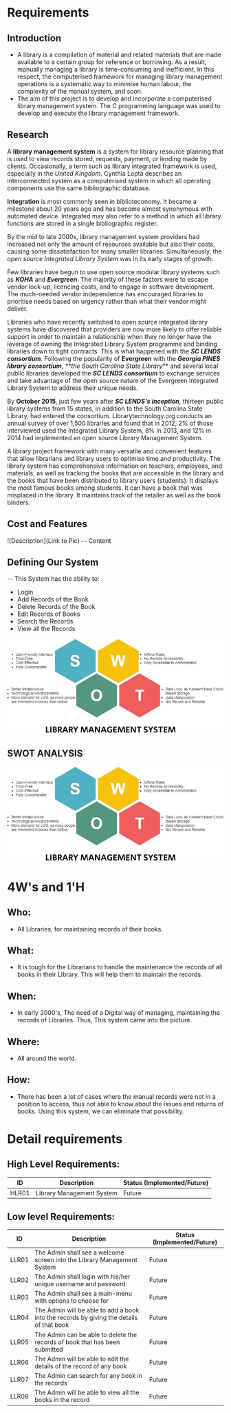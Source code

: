 # Requirements
## Introduction
- A library is a compilation of material and related materials that are made available to a certain group for reference or borrowing. As a result, manually managing a library is time-consuming and inefficient. In this respect, the computerised framework for managing library management operations is a systematic way to minimise human labour, the complexity of the manual system, and soon.
- The aim of this project is to develop and incorporate a computerised library management system. The C programming language was used to develop and execute the library management framework.


## Research
 A **library management system** is a system for library resource planning that is used to view records stored, requests, payment, or lending made by clients. Occasionally, a term such as library integrated framework is used, especially in the _United Kingdom_. Cynthia Lopta describes an interconnected system as a computerised system in which all operating components use the same bibliographic database.  
 
 **Integration** is most commonly seen in biblioteconomy. It became a milestone about 20 years ago and has become almost synonymous with automated device. Integrated may also refer to a method in which all library functions are stored in a single bibliographic register.
 
 By the mid to late 2000s, library management system providers had increased not only the amount of resources available but also their costs, causing some dissatisfaction for many smaller libraries. Simultaneously, the _open source Integrated Library System_ was in its early stages of growth.

 Few libraries have begun to use open source modular library systems such as _**KOHA**_ and _**Evergreen**_. The majority of these factors were to escape vendor lock-up, licencing costs, and to engage in software development. The much-needed vendor independence has encouraged libraries to prioritise needs based on urgency rather than what their vendor might deliver.
 
 Libraries who have recently switched to open source integrated library systems have discovered that providers are now more likely to offer reliable support in order to maintain a relationship when they no longer have the leverage of owning the Integrated Library System programme and binding libraries down to tight contracts. This is what happened with the _**SC LENDS consortium**_. Following the popularity of **Evergreen** with the _**Georgia PINES library consortium**_, _**the South Carolina State Library_** and several local public libraries developed the _**SC LENDS consortium**_ to exchange services and take advantage of the open source nature of the Evergreen Integrated Library System to address their unique needs.
 
 By **October 2015**, just few years after _**SC LENDS's inception**_, thirteen public library systems from 15 states, in addition to the South Carolina State Library, had entered the consortium. Librarytechnology.org conducts an annual survey of over 1,500 libraries and found that in 2012, 2% of those interviewed used the Integrated Library System, 8% in 2013, and 12% in 2014 had implemented an open source Library Management System.

 A library project framework with many versatile and convenient features that allow librarians and library users to optimise time and productivity. The library system has comprehensive information on teachers, employees, and materials, as well as tracking the books that are accessible in the library and the books that have been distributed to library users (students). It displays the most famous books among students. It can have a book that was misplaced in the library. It maintains track of the retailer as well as the book binders.
## Cost and Features
![Description](Link to Pic)
-- Content 
## Defining Our System

-- This System has the ability to:
   - Login
   - Add Records of the Book
   - Delete Records of the Book
   - Edit Records of Books
   - Search the Records
   - View all the Records

![System Definition](https://github.com/VelampudiRohit-292119/LTTSProject/blob/main/1_Requirements/SWOT_Analysis.jpg)
    
## SWOT ANALYSIS
![SWOT](https://github.com/VelampudiRohit-292119/LTTSProject/blob/main/1_Requirements/SWOT_Analysis.jpg)

# 4W&#39;s and 1&#39;H

## Who:

- All Libraries, for maintaining records of their books.

## What:

- It is tough for the Librarians to handle the maintenance the records of all books in their Library. This will help them to maintain the records.

## When:

- In early 2000's, The need of a Digital way of managing, maintaining the records of Libraries. Thus, This system came into the picture.

## Where:

- All around the world.

## How:

- There has been a lot of cases where the manual records were not in a position to access, thus not able to know about the issues and returns of books. Using this system, we can eliminate that possibility.

# Detail requirements
## High Level Requirements:

| ID | Description | Status (Implemented/Future) |
| --- | --- | --- |
| HLR01 | Library Management System | Future |
   


##  Low level Requirements:

|ID | Description | Status (Implemented/Future) |
| --- | --- | --- |
| LLR01 | The Admin shall see a welcome screen into the Library Management System | Future |
| LLR02 | The Admin shall login with his/her unique username and password | Future |
| LLR03 | The Admin shall see a main-menu with options to choose for | Future |
| LLR04 | The Admin will be able to add a book into the records by giving the details of that book | Future |
| LLR05 | The Admin can be able to delete the records of book that has been submitted | Future |
| LLR06 | The Admin will be able to edit the details of the record of any book | Future |
| LLR07 | The Admin can search for any book in the records | Future |
| LLR08 | The Admin will be able to view all the books in the record | Future |
